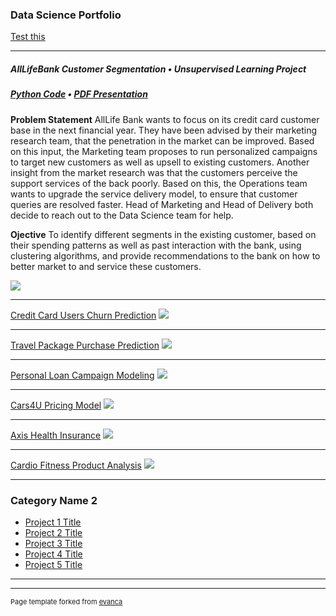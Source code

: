 ### Data Science Portfolio

[Test this](Project7/Eide_Project7_AllLifeBank)

---
##### AllLifeBank Customer Segmentation • Unsupervised Learning Project

##### <a href="https://github.com/jakeeide/PGP-DSBA/blob/39938871d2ce32cdaff2a42f73931551edbada48/Eide_Project7_AllLifeBank.ipynb" target="_blank">Python Code</a> • <a href="https://www.dropbox.com/s/jryegvuawxvdb96/Eide_Project7_AllLifeBank.pdf?dl=0" target="_blank">PDF Presentation</a>

**Problem Statement**  AllLife Bank wants to focus on its credit card customer base in the next financial year. They have been advised by their marketing research team, that the penetration in the market can be improved. Based on this input, the Marketing team proposes to run personalized campaigns to target new customers as well as upsell to existing customers. Another insight from the market research was that the customers perceive the support services of the back poorly. Based on this, the Operations team wants to upgrade the service delivery model, to ensure that customer queries are resolved faster. Head of Marketing and Head of Delivery both decide to reach out to the Data Science team for help.

**Ojective**  To identify different segments in the existing customer, based on their spending patterns as well as past interaction with the bank, using clustering algorithms, and provide recommendations to the bank on how to better market to and service these customers.

<img src="images/dummy_thumbnail.jpg?raw=true"/>

---
[Credit Card Users Churn Prediction](/pdf/sample_presentation.pdf)
<img src="images/dummy_thumbnail.jpg?raw=true"/>

---
[Travel Package Purchase Prediction](http://example.com/)
<img src="images/dummy_thumbnail.jpg?raw=true"/>

---
[Personal Loan Campaign Modeling](/sample_page)
<img src="images/dummy_thumbnail.jpg?raw=true"/>

---
[Cars4U Pricing Model](/pdf/sample_presentation.pdf)
<img src="images/dummy_thumbnail.jpg?raw=true"/>

---
[Axis Health Insurance](http://example.com/)
<img src="images/dummy_thumbnail.jpg?raw=true"/>

---
[Cardio Fitness Product Analysis](http://example.com/)
<img src="images/dummy_thumbnail.jpg?raw=true"/>

---

### Category Name 2

- [Project 1 Title](http://example.com/)
- [Project 2 Title](http://example.com/)
- [Project 3 Title](http://example.com/)
- [Project 4 Title](http://example.com/)
- [Project 5 Title](http://example.com/)

---

---
<p style="font-size:11px">Page template forked from <a href="https://github.com/evanca/quick-portfolio">evanca</a></p>
<!-- Remove above link if you don't want to attibute -->
